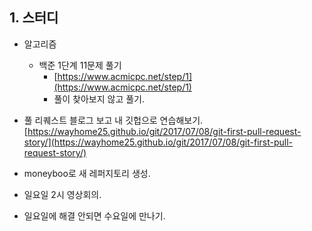 ## 1. 스터디

- 알고리즘 

	- 백준 1단계 11문제 풀기
		- [https://www.acmicpc.net/step/1](https://www.acmicpc.net/step/1)
		- 풀이 찾아보지 않고 풀기. 

- 풀 리퀘스트 블로그 보고 내 깃헙으로 연습해보기.
 [https://wayhome25.github.io/git/2017/07/08/git-first-pull-request-story/](https://wayhome25.github.io/git/2017/07/08/git-first-pull-request-story/)

- moneyboo로 새 레퍼지토리 생성.

- 일요일 2시 영상회의.
- 일요일에 해결 안되면 수요일에 만나기.
